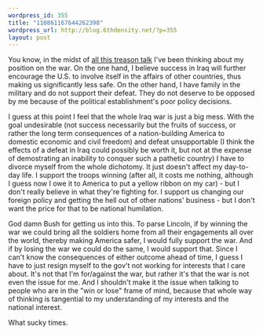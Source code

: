 ```yaml
--- 
wordpress_id: 355
title: "110861167644262398"
wordpress_url: http://blog.6thdensity.net/?p=355
layout: post
---
```

You know, in the midst of <a href="http://rightthinkinggirl.typepad.com/right_thinking_girl/2005/02/beautiful_eulog.html">all this treason talk</a> I've been thinking about my position on the war.  On the one hand, I believe success in Iraq will further encourage the U.S. to involve itself in the affairs of other countries, thus making us significantly less safe.  On the other hand, I have family in the military and do not support their defeat.  They do not deserve to be opposed by me because of the political establishment's poor policy decisions. 

I guess at this point I feel that the whole Iraq war is just a big mess.  With the goal undesirable (not success necessarily but the fruits of success, or rather the long term consequences of a nation-building America to domestic economic and civil freedom) and defeat unsupportable (I think the effects of a defeat in Iraq could possibly be worth it, but not at the expense of demostrating an inability to conquer such a pathetic country) I have to divorce myself from the whole dichotomy.  It just doesn't affect my day-to-day life.  I support the troops winning (after all, it costs me nothing, although I guess now I owe it to America to put a yellow ribbon on my car) - but I don't really believe in what they're fighting for.  I support us changing our foreign policy and getting the hell out of other nations' business - but I don't want the price for that to be national humilation.

God damn Bush for getting us into this.  To parse Lincoln, if by winning the war we could bring all the soldiers home from all their engagements all over the world, thereby making America safer, I would fully support the war.  And if by losing the war we could do the same, I would support that.  Since I can't know the consequences of either outcome ahead of time, I guess I have to just resign myself to the gov't not working for interests that I care about.  It's not that I'm for/against the war, but rather it's that the war is not even the issue for me.  And I shouldn't make it the issue when talking to people who are in the "win or lose" frame of mind, because that whole way of thinking is tangential to my understanding of my interests and the national interest.

What sucky times.
